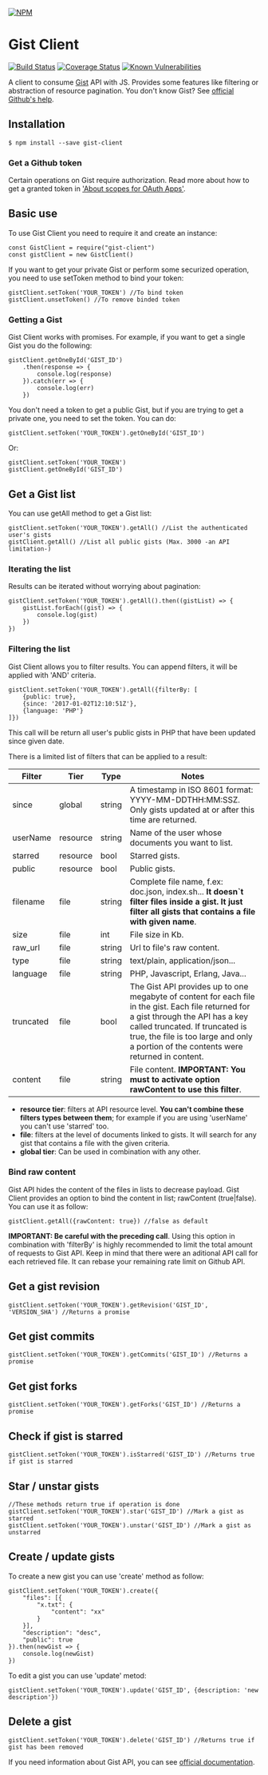 [![NPM](https://nodei.co/npm/gist-client.png?downloads=true&stars=true)](https://nodei.co/npm/gist-client/)

Gist Client
==============

[![Build Status](https://travis-ci.org/jvcalderon/gist-client.svg?branch=master)](https://travis-ci.org/jvcalderon/gist-client)
[![Coverage Status](https://coveralls.io/repos/github/jvcalderon/gist-client/badge.svg?branch=master)](https://coveralls.io/github/jvcalderon/gist-client?branch=master)
[![Known Vulnerabilities](https://snyk.io/test/github/jvcalderon/gist-client/badge.svg)](https://snyk.io/test/github/jvcalderon/gist-client)

A client to consume [Gist](https://gist.github.com/) API with JS. Provides some features like filtering or abstraction of resource pagination. You don't know Gist? See [official Github's help](https://help.github.com/articles/about-gists/).

## Installation

<pre><code>$ npm install --save gist-client</code></pre>

### Get a Github token

Certain operations on Gist require authorization. Read more about how to get a granted token in ['About scopes for OAuth Apps'](https://developer.github.com/apps/building-integrations/setting-up-and-registering-oauth-apps/about-scopes-for-oauth-apps/).

## Basic use

To use Gist Client you need to require it and create an instance:

<pre><code>const GistClient = require("gist-client")
const gistClient = new GistClient()</code></pre>

If you want to get your private Gist or perform some securized operation, you need to use setToken method to bind your token:

<pre><code>gistClient.setToken('YOUR_TOKEN') //To bind token
gistClient.unsetToken() //To remove binded token</code></pre>

### Getting a Gist

Gist Client works with promises. For example, if you want to get a single Gist you do the following:

<pre><code>gistClient.getOneById('GIST_ID')
    .then(response => {
        console.log(response)
    }).catch(err => {
        console.log(err)
    })</code></pre>
    
You don't need a token to get a public Gist, but if you are trying to get a private one, you need to set the token. You can do:

<pre><code>gistClient.setToken('YOUR_TOKEN').getOneById('GIST_ID')</code></pre>

Or:

<pre><code>gistClient.setToken('YOUR_TOKEN')
gistClient.getOneById('GIST_ID')</code></pre>

## Get a Gist list

You can use getAll method to get a Gist list:

<pre><code>gistClient.setToken('YOUR_TOKEN').getAll() //List the authenticated user's gists
gistClient.getAll() //List all public gists (Max. 3000 -an API limitation-)</code></pre>

### Iterating the list

Results can be iterated without worrying about pagination:

<pre><code>gistClient.setToken('YOUR_TOKEN').getAll().then((gistList) => {
    gistList.forEach((gist) => {
        console.log(gist)
    })
})</code></pre>

### Filtering the list

Gist Client allows you to filter results. You can append filters, it will be applied with 'AND' criteria.

<pre><code>gistClient.setToken('YOUR_TOKEN').getAll({filterBy: [
    {public: true},
    {since: '2017-01-02T12:10:51Z'},
    {language: 'PHP'}
]})</code></pre>

This call will be return all user's public gists in PHP that have been updated since given date.

There is a limited list of filters that can be applied to a result:

| Filter | Tier | Type | Notes |
|-----------|----------|--------|-------------------------------------------------------------------------------------------------------------------------------------------------------------------------------------------------------------------------------------------------------------------|
| since | global | string | A timestamp in ISO 8601 format: YYYY-MM-DDTHH:MM:SSZ. Only gists updated at or after this time are returned. |
| userName | resource | string | Name of the user whose documents you want to list. |
| starred | resource | bool | Starred gists. |
| public | resource | bool | Public gists. |
| filename | file | string | Complete file name, f.ex: doc.json, index.sh... **It doesn`t filter files inside a gist. It just filter all gists that contains a file with given name**.|
| size | file | int | File size in Kb. |
| raw_url | file | string | Url to file's raw content. |
| type | file | string | text/plain, application/json... |
| language | file | string | PHP, Javascript, Erlang, Java... |
| truncated | file | bool | The Gist API provides up to one megabyte of content for each file in the gist. Each file returned for a gist through the API has a key called truncated. If truncated is true, the file is too large and only a portion of the contents were returned in content. |
| content | file | string | File content. **IMPORTANT: You must to activate option rawContent to use this filter**. |

- **resource tier**: filters at API resource level. **You can't combine these filters types between them**; for example if you are using 'userName' you can't use 'starred' too.
- **file**: filters at the level of documents linked to gists. It will search for any gist that contains a file with the given criteria.
- **global tier**: Can be used in combination with any other.

### Bind raw content

Gist API hides the content of the files in lists to decrease payload. Gist Client provides an option to bind the content in list; rawContent (true|false). You can use it as follow:

<pre><code>gistClient.getAll({rawContent: true}) //false as default</code></pre>

**IMPORTANT: Be careful with the preceding call**. Using this option in combination with 'filterBy' is highly recommended to limit the total amount of requests to Gist API. Keep in mind that there were an aditional API call for each retrieved file. It can rebase your remaining rate limit on Github API.

## Get a gist revision

<pre><code>gistClient.setToken('YOUR_TOKEN').getRevision('GIST_ID', 'VERSION_SHA') //Returns a promise</code></pre>

## Get gist commits

<pre><code>gistClient.setToken('YOUR_TOKEN').getCommits('GIST_ID') //Returns a promise</code></pre>

## Get gist forks

<pre><code>gistClient.setToken('YOUR_TOKEN').getForks('GIST_ID') //Returns a promise</code></pre>

## Check if gist is starred

<pre><code>gistClient.setToken('YOUR_TOKEN').isStarred('GIST_ID') //Returns true if gist is starred</code></pre>

## Star / unstar gists

<pre><code>//These methods return true if operation is done
gistClient.setToken('YOUR_TOKEN').star('GIST_ID') //Mark a gist as starred
gistClient.setToken('YOUR_TOKEN').unstar('GIST_ID') //Mark a gist as unstarred</code></pre>

## Create / update gists

To create a new gist you can use 'create' method as follow:

<pre><code>gistClient.setToken('YOUR_TOKEN').create({
    "files": [{
        "x.txt": {
            "content": "xx"
        }
    }],
    "description": "desc",
    "public": true
}).then(newGist => {
    console.log(newGist)
})</code></pre>

To edit a gist you can use 'update' metod:

<pre><code>gistClient.setToken('YOUR_TOKEN').update('GIST_ID', {description: 'new description'})</code></pre>

## Delete a gist

<pre><code>gistClient.setToken('YOUR_TOKEN').delete('GIST_ID') //Returns true if gist has been removed</code></pre>

If you need information about Gist API, you can see [official documentation](https://developer.github.com/v3/gists/).
